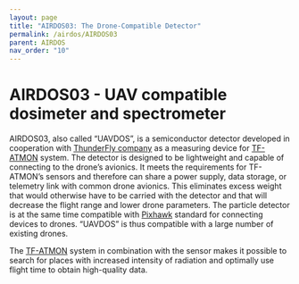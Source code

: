 ```yaml
---
layout: page
title: "AIRDOS03: The Drone-Compatible Detector"
permalink: /airdos/AIRDOS03
parent: AIRDOS
nav_order: "10"
---
```



# AIRDOS03 - UAV compatible dosimeter and spectrometer

AIRDOS03, also called “UAVDOS”, is a semiconductor detector developed in cooperation with [ThunderFly company](https://www.thunderfly.cz/) as a measuring device for [TF-ATMON](https://www.thunderfly.cz/tf-atmon.html) system. The detector is designed to be lightweight and capable of connecting to the drone’s avionics. It meets the requirements for TF-ATMON’s sensors and therefore can share a power supply, data storage, or telemetry link with common drone avionics. This eliminates excess weight that would otherwise have to be carried with the detector and that will decrease the flight range and lower drone parameters. The particle detector is at the same time compatible with [Pixhawk](https://www.pixhawk.org/) standard for connecting devices to drones. “UAVDOS” is thus compatible with a large number of existing drones.

The [TF-ATMON](https://www.thunderfly.cz/tf-atmon.html) system in combination with the sensor makes it possible to search for places with increased intensity of radiation and optimally use flight time to obtain high-quality data.
